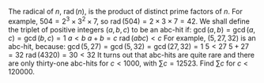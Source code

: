 The radical of $n$, $\operatorname{rad}(n)$, is the product of distinct prime factors of $n$. For example, $504 = 2^3 \times 3^2 \times 7$, so $\operatorname{rad}(504) = 2 \times 3 \times 7 = 42$.
We shall define the triplet of positive integers $(a, b, c)$ to be an abc-hit if:
$\gcd(a, b) = \gcd(a, c) = \gcd(b, c) = 1$
$a \lt b$
$a + b = c$
$\operatorname{rad}(abc) \lt c$
For example, $(5, 27, 32)$ is an abc-hit, because:
$\gcd(5, 27) = \gcd(5, 32) = \gcd(27, 32) = 1$
$5 \lt 27$
$5 + 27 = 32$
$\operatorname{rad}(4320) = 30 \lt 32$
It turns out that abc-hits are quite rare and there are only thirty-one abc-hits for $c \lt 1000$, with $\sum c = 12523$.
Find $\sum c$ for $c \lt 120000$.